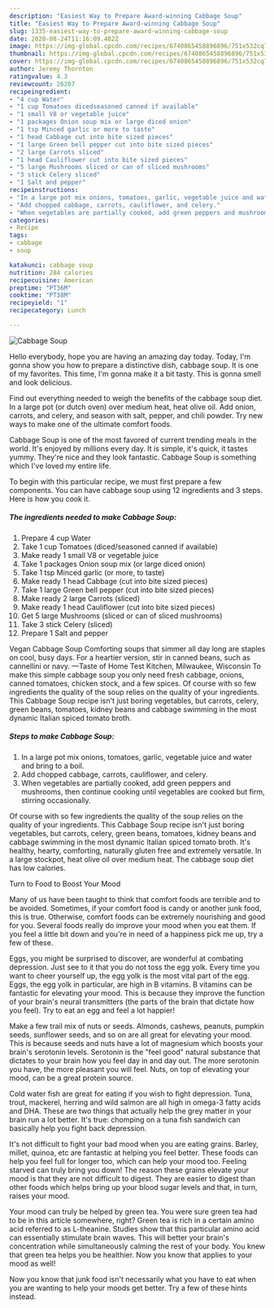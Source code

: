 ```yaml
---
description: "Easiest Way to Prepare Award-winning Cabbage Soup"
title: "Easiest Way to Prepare Award-winning Cabbage Soup"
slug: 1335-easiest-way-to-prepare-award-winning-cabbage-soup
date: 2020-08-24T11:16:09.482Z
image: https://img-global.cpcdn.com/recipes/6740865458896896/751x532cq70/cabbage-soup-recipe-main-photo.jpg
thumbnail: https://img-global.cpcdn.com/recipes/6740865458896896/751x532cq70/cabbage-soup-recipe-main-photo.jpg
cover: https://img-global.cpcdn.com/recipes/6740865458896896/751x532cq70/cabbage-soup-recipe-main-photo.jpg
author: Jeremy Thornton
ratingvalue: 4.3
reviewcount: 26207
recipeingredient:
- "4 cup Water"
- "1 cup Tomatoes dicedseasoned canned if available"
- "1 small V8 or vegetable juice"
- "1 packages Onion soup mix or large diced onion"
- "1 tsp Minced garlic or more to taste"
- "1 head Cabbage cut into bite sized pieces"
- "1 large Green bell pepper cut into bite sized pieces"
- "2 large Carrots sliced"
- "1 head Cauliflower cut into bite sized pieces"
- "5 large Mushrooms sliced or can of sliced mushrooms"
- "3 stick Celery sliced"
- "1 Salt and pepper"
recipeinstructions:
- "In a large pot mix onions, tomatoes, garlic, vegetable juice and water and bring to a boil."
- "Add chopped cabbage, carrots, cauliflower, and celery."
- "When vegetables are partially cooked, add green peppers and mushrooms, then continue cooking until vegetables are cooked but firm, stirring occasionally."
categories:
- Recipe
tags:
- cabbage
- soup

katakunci: cabbage soup 
nutrition: 284 calories
recipecuisine: American
preptime: "PT36M"
cooktime: "PT38M"
recipeyield: "1"
recipecategory: Lunch

---
```



![Cabbage Soup](https://img-global.cpcdn.com/recipes/6740865458896896/751x532cq70/cabbage-soup-recipe-main-photo.jpg)

Hello everybody, hope you are having an amazing day today. Today, I'm gonna show you how to prepare a distinctive dish, cabbage soup. It is one of my favorites. This time, I'm gonna make it a bit tasty. This is gonna smell and look delicious.

Find out everything needed to weigh the benefits of the cabbage soup diet. In a large pot (or dutch oven) over medium heat, heat olive oil. Add onion, carrots, and celery, and season with salt, pepper, and chili powder. Try new ways to make one of the ultimate comfort foods.

Cabbage Soup is one of the most favored of current trending meals in the world. It's enjoyed by millions every day. It is simple, it's quick, it tastes yummy. They're nice and they look fantastic. Cabbage Soup is something which I've loved my entire life.


To begin with this particular recipe, we must first prepare a few components. You can have cabbage soup using 12 ingredients and 3 steps. Here is how you cook it.

<!--inarticleads1-->

##### The ingredients needed to make Cabbage Soup:

1. Prepare 4 cup Water
1. Take 1 cup Tomatoes (diced/seasoned canned if available)
1. Make ready 1 small V8 or vegetable juice
1. Take 1 packages Onion soup mix (or large diced onion)
1. Take 1 tsp Minced garlic (or more, to taste)
1. Make ready 1 head Cabbage (cut into bite sized pieces)
1. Take 1 large Green bell pepper (cut into bite sized pieces)
1. Make ready 2 large Carrots (sliced)
1. Make ready 1 head Cauliflower (cut into bite sized pieces)
1. Get 5 large Mushrooms (sliced or can of sliced mushrooms)
1. Take 3 stick Celery (sliced)
1. Prepare 1 Salt and pepper


Vegan Cabbage Soup Comforting soups that simmer all day long are staples on cool, busy days. For a heartier version, stir in canned beans, such as cannellini or navy. —Taste of Home Test Kitchen, Milwaukee, Wisconsin To make this simple cabbage soup you only need fresh cabbage, onions, canned tomatoes, chicken stock, and a few spices. Of course with so few ingredients the quality of the soup relies on the quality of your ingredients. This Cabbage Soup recipe isn&#39;t just boring vegetables, but carrots, celery, green beans, tomatoes, kidney beans and cabbage swimming in the most dynamic Italian spiced tomato broth. 

<!--inarticleads2-->

##### Steps to make Cabbage Soup:

1. In a large pot mix onions, tomatoes, garlic, vegetable juice and water and bring to a boil.
1. Add chopped cabbage, carrots, cauliflower, and celery.
1. When vegetables are partially cooked, add green peppers and mushrooms, then continue cooking until vegetables are cooked but firm, stirring occasionally.


Of course with so few ingredients the quality of the soup relies on the quality of your ingredients. This Cabbage Soup recipe isn&#39;t just boring vegetables, but carrots, celery, green beans, tomatoes, kidney beans and cabbage swimming in the most dynamic Italian spiced tomato broth. It&#39;s healthy, hearty, comforting, naturally gluten free and extremely versatile. In a large stockpot, heat olive oil over medium heat. The cabbage soup diet has low calories. 

Turn to Food to Boost Your Mood


Many of us have been taught to think that comfort foods are terrible and to be avoided. Sometimes, if your comfort food is candy or another junk food, this is true. Otherwise, comfort foods can be extremely nourishing and good for you. Several foods really do improve your mood when you eat them. If you feel a little bit down and you're in need of a happiness pick me up, try a few of these.

Eggs, you might be surprised to discover, are wonderful at combating depression. Just see to it that you do not toss the egg yolk. Every time you want to cheer yourself up, the egg yolk is the most vital part of the egg. Eggs, the egg yolk in particular, are high in B vitamins. B vitamins can be fantastic for elevating your mood. This is because they improve the function of your brain's neural transmitters (the parts of the brain that dictate how you feel). Try to eat an egg and feel a lot happier!

Make a few trail mix of nuts or seeds. Almonds, cashews, peanuts, pumpkin seeds, sunflower seeds, and so on are all great for elevating your mood. This is because seeds and nuts have a lot of magnesium which boosts your brain's serotonin levels. Serotonin is the "feel good" natural substance that dictates to your brain how you feel day in and day out. The more serotonin you have, the more pleasant you will feel. Nuts, on top of elevating your mood, can be a great protein source.

Cold water fish are great for eating if you wish to fight depression. Tuna, trout, mackerel, herring and wild salmon are all high in omega-3 fatty acids and DHA. These are two things that actually help the grey matter in your brain run a lot better. It's true: chomping on a tuna fish sandwich can basically help you fight back depression. 

It's not difficult to fight your bad mood when you are eating grains. Barley, millet, quinoa, etc are fantastic at helping you feel better. These foods can help you feel full for longer too, which can help your mood too. Feeling starved can truly bring you down! The reason these grains elevate your mood is that they are not difficult to digest. They are easier to digest than other foods which helps bring up your blood sugar levels and that, in turn, raises your mood.

Your mood can truly be helped by green tea. You were sure green tea had to be in this article somewhere, right? Green tea is rich in a certain amino acid referred to as L-theanine. Studies show that this particular amino acid can essentially stimulate brain waves. This will better your brain's concentration while simultaneously calming the rest of your body. You knew that green tea helps you be healthier. Now you know that applies to your mood as well!

Now you know that junk food isn't necessarily what you have to eat when you are wanting to help your moods get better. Try  a few  of  these  hints  instead.


